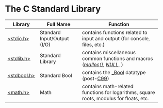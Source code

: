 # The C Standard Library

| Library | Full Name | Function |
| ------- | --------- | -------- |
| [\<stdio.h\>](https://en.cppreference.com/w/c/io)| Standard Input/Output (I/O) | contains functions related to input and output (for console, files, etc.) |
| [\<stdlib.h\>](https://www.tutorialspoint.com/c_standard_library/stdlib_h.htm) | Standard Library | contains miscellaneous common functions and macros ([_malloc()_](https://www.tutorialspoint.com/c_standard_library/c_function_malloc.htm), [_NULL_](https://www.geeksforgeeks.org/few-bytes-on-null-pointer-in-c/), ) |
| [\<stdbool.h\>](https://en.wikibooks.org/wiki/C_Programming/stdbool.h) | Standard Bool | contains the [\_Bool](https://c-for-dummies.com/blog/?p=2956) datatype (post-[C99](https://en.wikipedia.org/wiki/C99)) |
| [\<math.h\>](https://www.tutorialspoint.com/c_standard_library/math_h.htm) | Math | contains math-related functions for logarithms, square roots, modulus for floats, etc. |
